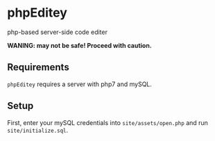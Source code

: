 # phpEditey
php-based server-side code editer

**WANING: may not be safe! Proceed with caution.**

## Requirements
`phpEditey` requires a server with php7 and mySQL.

## Setup
First, enter your mySQL credentials into `site/assets/open.php` and run `site/initialize.sql`.
